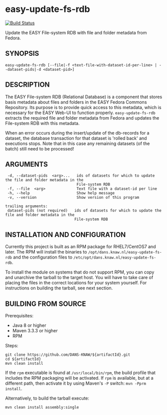easy-update-fs-rdb
==================
[![Build Status](https://travis-ci.org/DANS-KNAW/easy-update-fs-rdb.png?branch=master)](https://travis-ci.org/DANS-KNAW/easy-update-fs-rdb)

Update the EASY File-system RDB with file and folder metadata from Fedora.


SYNOPSIS
--------

    easy-update-fs-rdb [--file|-f <text-file-with-dataset-id-per-line> | --dataset-pids|-d <dataset-pid>]


DESCRIPTION
-----------

The EASY File-system RDB (Relational Database) is a component that stores basis metadata about files and folders in 
the EASY Fedora Commons Repository. Its purpose is to provide quick access to this metadata, which is necessary for
the EASY Web-UI to function properly. ``easy-update-fs-rdb`` extracts the required file and folder metadata from
Fedora and updates the File-system RDB with this metadata. 

When an error occurs during the insert/update of the db-records for a dataset, the database transaction for that dataset is 'rolled back'
and executions stops. Note that in this case any remaining datasets (of the batch) still need to be processed!


ARGUMENTS
---------

     -d, --dataset-pids  <arg>...   ids of datasets for which to update the file and folder metadata in the
                                    File-system RDB
     -f, --file  <arg>              Text file with a dataset-id per line
     -h, --help                     Show help message
     -v, --version                  Show version of this program

    trailing arguments:
     dataset-pids (not required)   ids of datasets for which to update the file and folder metadata in the
                                   File-system RDB


INSTALLATION AND CONFIGURATION
------------------------------
Currently this project is built as an RPM package for RHEL7/CentOS7 and later. The RPM will install the binaries to
`/opt/dans.knaw.nl/easy-update-fs-rdb` and the configuration files to `/etc/opt/dans.knaw.nl/easy-update-fs-rdb`. 

To install the module on systems that do not support RPM, you can copy and unarchive the tarball to the target host.
You will have to take care of placing the files in the correct locations for your system yourself. For instructions
on building the tarball, see next section.


BUILDING FROM SOURCE
--------------------
Prerequisites:

* Java 8 or higher
* Maven 3.3.3 or higher
* RPM

Steps:
    
    git clone https://github.com/DANS-KNAW/${artifactId}.git
    cd ${artifactId} 
    mvn clean install

If the `rpm` executable is found at `/usr/local/bin/rpm`, the build profile that includes the RPM 
packaging will be activated. If `rpm` is available, but at a different path, then activate it by using
Maven's `-P` switch: `mvn -Pprm install`.

Alternatively, to build the tarball execute:

    mvn clean install assembly:single
